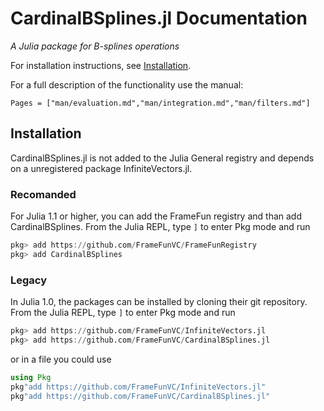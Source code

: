 
# CardinalBSplines.jl Documentation

*A Julia package for B-splines operations*

For installation instructions, see [Installation](@ref).

For a  full description of the functionality use the manual:
```@contents
Pages = ["man/evaluation.md","man/integration.md","man/filters.md"]
```

## Installation

CardinalBSplines.jl is not added to the Julia General registry and depends on a unregistered package InfiniteVectors.jl.

### Recomanded
For Julia 1.1 or higher, you can add the FrameFun registry and than add CardinalBSplines.
From the Julia REPL, type `]` to enter Pkg mode and run

```julia
pkg> add https://github.com/FrameFunVC/FrameFunRegistry
pkg> add CardinalBSplines
```

### Legacy
In Julia 1.0, the packages can be installed by cloning their git repository. From the Julia REPL, type `]` to enter Pkg mode and run

```julia
pkg> add https://github.com/FrameFunVC/InfiniteVectors.jl
pkg> add https://github.com/FrameFunVC/CardinalBSplines.jl
```

or in a file you could use

```julia
using Pkg
pkg"add https://github.com/FrameFunVC/InfiniteVectors.jl"
pkg"add https://github.com/FrameFunVC/CardinalBSplines.jl"
```
